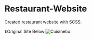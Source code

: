 # Restaurant-Website
Created restaurant website with SCSS. 

⬇️Original Site Below
![Cuisinebo](https://user-images.githubusercontent.com/111376852/211225190-44d33066-92fc-45e0-99cd-6593c63a46ed.png)

